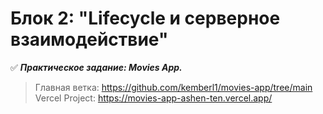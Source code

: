# Блок 2: "Lifecycle и серверное взаимодействие"

:white_check_mark: ***Практическое задание: Movies App.***  
> Главная ветка: https://github.com/kemberl1/movies-app/tree/main    
> Vercel Project: https://movies-app-ashen-ten.vercel.app/
